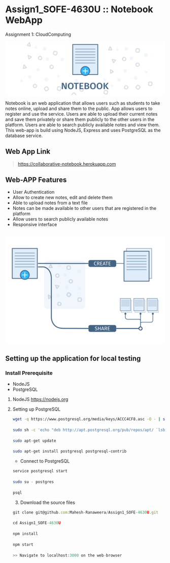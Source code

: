 # Assign1_SOFE-4630U :: Notebook WebApp
Assignment 1: CloudComputing

![Notebook Logo](https://github.com/Mahesh-Ranaweera/Assign1_SOFE-4630U/blob/master/public/assets/app_header.svg?sanitize=true)

Notebook is an web application that allows users such as students to take notes online, upload and share them to the public. 
App allows users to register and use the service. Users are able to upload their current notes and save them privately or share them
publicly to the other users in the platform. Users are able to search publicly available notes and view them. This web-app is build using 
NodeJS, Express and uses PostgreSQL as the database service.

## Web App Link
> https://collaborative-notebook.herokuapp.com

## Web-APP Features
* User Authentication
* Allow to create new notes, edit and delete them
* Able to upload notes from a text file
* Notes can be made available to other users that are registered in the platform
* Allow users to search publicly available notes
* Responsive interface

![Notebook Description](https://github.com/Mahesh-Ranaweera/Assign1_SOFE-4630U/blob/master/public/assets/app_description.svg?sanitize=true)
---
## Setting up the application for local testing

### Install Prerequisite
- NodeJS
- PostgreSQL

1. NodeJS
https://nodejs.org

2. Setting up PostgreSQL
    ```sh
    wget -q https://www.postgresql.org/media/keys/ACCC4CF8.asc -O - | sudo apt-key add -

    sudo sh -c 'echo "deb http://apt.postgresql.org/pub/repos/apt/ `lsb_release -cs`-pgdg main" >> /etc/apt/sources.list.d/pgdg.list'

    sudo apt-get update

    sudo apt-get install postgresql postgresql-contrib
    ```

    * Connect to PostgreSQL
    ```sh
    service postgresql start

    sudo su - postgres

    psql
    ```

    3. Download the source files
    ```js
    git clone git@github.com:Mahesh-Ranaweera/Assign1_SOFE-4630U.git

    cd Assign1_SOFE-4630U

    npm install

    npm start

    >> Navigate to localhost:3000 on the web-browser
    ```


